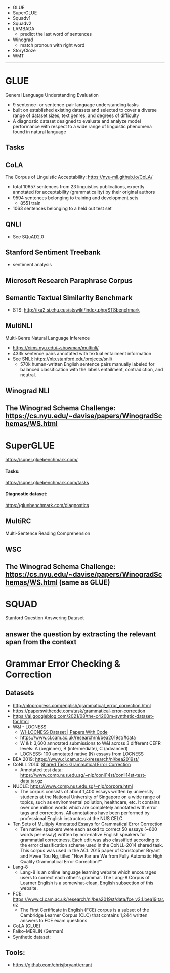 * GLUE
* SuperGLUE
* Squadv1
* Squadv2
* LAMBADA
    * predict the last word of sentences
* Winograd
    * match pronoun with right word
* StoryCloze
* WMT
---
# GLUE
General Language Understanding Evaluation
* 9 sentence- or sentence-pair language understanding tasks
* built on established existing datasets and selected to cover a diverse range of dataset sizes, text genres, and degrees of difficulty
* A diagnostic dataset designed to evaluate and analyze model performance with respect to a wide range of linguistic phenomena found in natural language
## Tasks
## CoLA
The Corpus of Linguistic Acceptability: https://nyu-mll.github.io/CoLA/
* total 10657 sentences from 23 linguistics publications, expertly annotated for acceptability (grammaticality) by their original authors
* 9594 sentences belonging to training and development sets
    * 8551 train
* 1063 sentences belonging to a held out test set
## QNLI
* See SQuAD2.0
## Stanford Sentiment Treebank
* sentiment analysis
## Microsoft Research Paraphrase Corpus	
## Semantic Textual Similarity Benchmark	
* STS: http://ixa2.si.ehu.eus/stswiki/index.php/STSbenchmark
## MultiNLI
Multi-Genre Natural Language Inference
* https://cims.nyu.edu/~sbowman/multinli/
* 433k sentence pairs annotated with textual entailment information
* See SNLI: https://nlp.stanford.edu/projects/snli/
    * 570k human-written English sentence pairs manually labeled for balanced classification with the labels entailment, contradiction, and neutral.
## Winograd NLI
The Winograd Schema Challenge: https://cs.nyu.edu/~davise/papers/WinogradSchemas/WS.html
---
# SuperGLUE
https://super.gluebenchmark.com/

#### Tasks:
https://super.gluebenchmark.com/tasks

#### Diagnostic dataset:
https://gluebenchmark.com/diagnostics
## MultiRC
Multi-Sentence Reading Comprehension	
## WSC
The Winograd Schema Challenge: https://cs.nyu.edu/~davise/papers/WinogradSchemas/WS.html (same as GLUE)
---
# SQUAD
Stanford Question Answering Dataset

answer the question by extracting the relevant span from the context
---
# Grammar Error Checking & Correction
## Datasets

* http://nlpprogress.com/english/grammatical_error_correction.html
* https://paperswithcode.com/task/grammatical-error-correction
* https://ai.googleblog.com/2021/08/the-c4200m-synthetic-dataset-for.html
* W&I - LOCNESS
    * [WI-LOCNESS Dataset | Papers With Code](https://paperswithcode.com/dataset/locness-corpus)
    * https://www.cl.cam.ac.uk/research/nl/bea2019st/#data
    * W & I: 3,600 annotated submissions to W&I across 3 different CEFR levels: A (beginner), B (intermediate), C (advanced)
    * LOCNESS: 100 annotated native (N) essays from LOCNESS
* BEA 2019: https://www.cl.cam.ac.uk/research/nl/bea2019st/
* CoNLL 2014: [Shared Task: Grammatical Error Correction](https://www.comp.nus.edu.sg/~nlp/conll14st.html)
    * Annotated test data: https://www.comp.nus.edu.sg/~nlp/conll14st/conll14st-test-data.tar.gz
* NUCLE: https://www.comp.nus.edu.sg/~nlp/corpora.html
    * The corpus consists of about 1,400 essays written by university students at the National University of Singapore on a wide range of topics, such as environmental pollution, healthcare, etc. It contains over one million words which are completely annotated with error tags and corrections. All annotations have been performed by professional English instructors at the NUS CELC.
* Ten Sets of Multiply Annotated Essays for Grammatical Error Correction
    * Ten native speakers were each asked to correct 50 essays (~600 words per essay) written by non-native English speakers for grammatial correctness. Each edit was also classified according to the error classification scheme used in the CoNLL-2014 shared task. This corpus was used in the ACL 2015 paper of Christopher Bryant and Hwee Tou Ng, titled "How Far are We from Fully Automatic High Quality Grammatical Error Correction?"
* Lang-8
    * Lang-8 is an online language learning website which encourages users to correct each other's grammar. The Lang-8 Corpus of Learner English is a somewhat-clean, English subsection of this website.
* FCE: https://www.cl.cam.ac.uk/research/nl/bea2019st/data/fce_v2.1.bea19.tar.gz
    * The First Certificate in English (FCE) corpus is a subset of the Cambridge Learner Corpus (CLC) that contains 1,244 written answers to FCE exam questions
* CoLA (GLUE)
* Falko-MERLIN (German)
* Synthetic dataset:

## Tools:
* https://github.com/chrisjbryant/errant